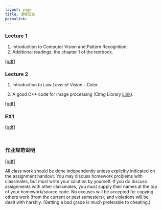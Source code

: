 ```yaml
---
layout: page
title: 课程信息
permalink: 
---
```


### Lecture 1

1. Introduction to Computer Vision and Pattern Recognition;
2. Additional readings: the chapter 1 of the textbook.

[[pdf](/ppt/01.pdf)]

### Lecture 2

1. Introduction to Low Level of Vision - Color.

2. A good C++ code for image processing (CImg Library [Link](http://cimg.eu/)).

[[pdf]()]

### EX1

[[pdf]()]

<br>

### 作业规范说明

[[pdf](/ppt/计算机视觉和机器学习-作业规范.pdf)]

All class work should be done independently unless explicitly indicated on the assignment handout. You may discuss homework problems with classmates, but must write your solution by yourself. If you do discuss assignments with other classmates, you must supply their names at the top of your homework/source code. No excuses will be accepted for copying others work (from the current or past semesters), and violations will be dealt with harshly. (Getting a bad grade is much preferable to cheating.)

